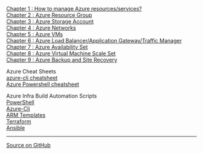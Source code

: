 
[Chapter 1 : How to manage Azure resources/services?](azure-management-tools-authentication.md)  
[Chapter 2 : Azure Resource Group](azure-rg.md)  
[Chapter 3 : Azure Storage Account](azure-storage-account.md)  
[Chapter 4 : Azure Networks](azure-networks/index.md)  
[Chapter 5 : Azure VMs](azure-vms.md)  
[Chapter 6 : Azure Load Balancer/Application Gateway/Traffic Manager](azure-alb-ang-atm.md)    
[Chapter 7 : Azure Availability Set](azure-avail-set.md)  
[Chapter 8 : Azure Virtual Machine Scale Set](azure-vmss.md)  
[Chapter 9 : Azure Backup and Site Recovery](azure-backup-site-recovery.md)  

Azure Cheat Sheets  
[azure-cli cheatsheet](azure-cli-cheatsheet.md)  
[Azure Powershell cheatsheet](azure-powershell-cheatsheet.md)  

Azure Infra Build Automation Scripts   
[PowerShell](azure-infra-build-automation/azure-powershell/index.md)    
[Azure-Cli](azure-infra-build-automation/azure-cli/index.md)  
[ARM Templates](azure-infra-build-automation/ARM-Templates/index.md)  
[Terraform](azure-infra-build-automation/terraform/index.md)  
[Ansible](azure-infra-build-automation/ansible/index.md)  
  
  
  
  
---
[Source on GitHub](https://github.com/hclpandv/azure-cloud-training-material)  


